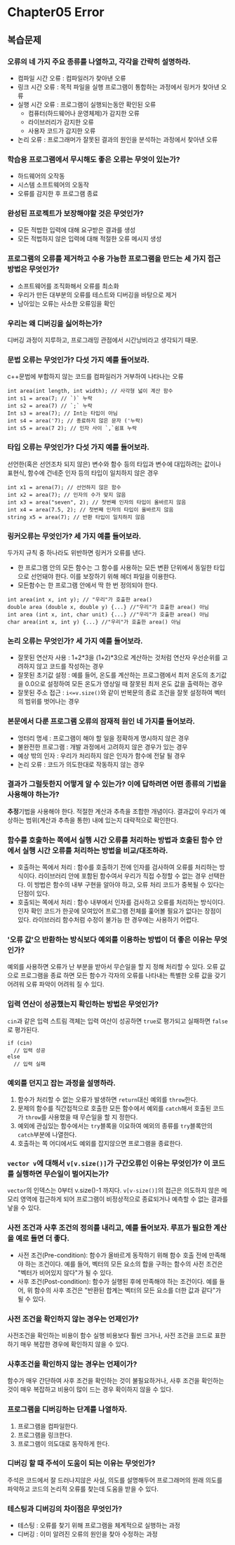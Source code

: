 # Chapter05 Error

## 복습문제

### 오류의 네 가지 주요 종류를 나열하고, 각각을 간략히 설명하라.
- 컴파일 시간 오류 : 컴파일러가 찾아낸 오류
- 링크 시간 오류 : 목적 파일을 실행 프로그램이 통합하는 과정에서 링커가 찾아낸 오류
- 실행 시간 오류 : 프로그램이 실행되는동안 확인된 오류
  - 컴퓨터(하드웨어나 운영체제)가 감지한 오류
  - 라이브러리가 감지한 오류
  - 사용자 코드가 감지한 오류
 - 논리 오류 : 프로그래머가 잘못된 결과의 원인을 분석하는 과정에서 찾아낸 오류
### 학습용 프로그램에서 무시해도 좋은 오류는 무엇이 있는가?
- 하드웨어의 오작동
- 시스템 소프트웨어의 오동작
- 오류를 감지한 후 프로그램 종료
### 완성된 프로젝트가 보장해야할 것은 무엇인가?
- 모든 적법한 입력에 대해 요구받은 결과를 생성
- 모든 적법하지 않은 입력에 대해 적절한 오류 메시지 생성
### 프로그램의 오류를 제거하고 수용 가능한 프로그램을 만드는 세 가지 접근 방법은 무엇인가?
- 소프트웨어를 조직화해서 오류를 최소화
- 우리가 만든 대부분의 오류를 테스트와 디버깅을 바탕으로 제거
- 남아있는 오류는 사소한 오류임을 확인
### 우리는 왜 디버깅을 싫어하는가?
디버깅 과정이 지루하고, 프로그래밍 관점에서 시간낭비라고 생각되기 때문.
### 문법 오류는 무엇인가? 다섯 가지 예를 들어보라.
c++문법에 부합하지 않는 코드를 컴파일러가 거부하여 나타나는 오류
```
int area(int length, int width); // 사각형 넓이 계산 함수
int s1 = area(7; // `)` 누락
int s2 = area(7) // `;` 누락
Int s3 = area(7); // Int는 타입이 아님
int s4 = area('7); // 종료하지 않은 문자 ('누락)
int s5 = area(7 2); // 인자 사이 `,`쉼표 누락
```
### 타입 오류는 무엇인가? 다섯 가지 예를 들어보라.
선언한(혹은 선언조차 되지 않은) 변수와 함수 등의 타입과 변수에 대입하려는 값이나 표현식, 함수에 건네준 인자 등의 타입이 일치하지 않은 경우
```
int x1 = arena(7); // 선언하지 않은 함수
int x2 = area(7); // 인자의 수가 맞지 않음
int x3 = area("seven", 2); // 첫번째 인자의 타입이 올바르지 않음
int x4 = area(7.5, 2); // 첫번째 인자의 타입이 올바르지 않음
string x5 = area(7); // 반환 타입이 일치하지 않음
```
### 링커오류는 무엇인가? 세 가지 예를 들어보라.
두가지 규칙 중 하나라도 위반하면 링커가 오류를 낸다.
- 한 프로그램 안의 모든 함수는 그 함수를 사용하는 모든 변환 단위에서 동일한 타입으로 선언돼야 한다. 이를 보장하기 위해 헤더 파일을 이용한다.
- 모든함수는 한 프로그램 안에서 딱 한 번 정의되야 한다.
```
int area(int x, int y); // "우리"가 호출한 area()
double area (double x, double y) {...} //"우리"가 호출한 area() 아님
int area (int x, int, char unit) {...} //"우리"가 호출한 area() 아님
char area(int x, int y) {...} //"우리"가 호출한 area() 아님
```
### 논리 오류는 무엇인가? 세 가지 예를 들어보라.
- 잘못된 연산자 사용 : 1+2*3을 (1+2)*3으로 계산하는 것처럼 연산자 우선순위를 고려하지 않고 코드를 작성하는 경우
- 잘못된 초기값 설정 : 예를 들어, 온도를 계산하는 프로그램에서 최저 온도의 초기값을 0.0으로 설정하여 모든 온도가 영상일 때 잘못된 최저 온도 값을 출력하는 경우
- 잘못된 주소 접근 : `i<=v.size()`와 같이 반복문의 종료 조건을 잘못 설정하여 벡터의 범위를 벗어나는 경우
### 본문에서 다룬 프로그램 오류의 잠재적 원인 네 가지를 들어보라.
- 엉터리 명세 : 프로그램이 해야 할 일을 정확하게 명시하지 않은 경우
- 불완전한 프로그램 : 개발 과정에서 고려하지 않은 경우가 있는 경우
- 예상 밖의 인자 : 우리가 처리하지 않은 인자가 함수에 전달 될 경우
- 논리 오류 : 코드가 의도한대로 작동하지 않는 경우
### 결과가 그럴듯한지 어떻게 알 수 있는가? 이에 답하려면 어떤 종류의 기법을 사용해야 하는가?
**추정**기법을 사용해야 한다. 적절한 계산과 추측을 조합한 개념이다.
결과값이 우리가 예상하는 범위(계산과 추측을 통한) 내에 있는지 대략적으로 확인한다.
### 함수를 호출하는 쪽에서 실행 시간 오류를 처리하는 방법과 호출된 함수 안에서 실행 시간 오류를 처리하는 방법을 비교/대조하라.
- 호출하는 쪽에서 처리 : 함수를 호출하기 전에 인자를 검사하여 오류를 처리하는 방식이다.
라이브러리 안에 포함된 함수여서 우리가 직접 수정할 수 없는 경우 선택한다.
이 방법은 함수의 내부 구현을 알아야 하고, 오류 처리 코드가 중복될 수 있다는 단점이 있다.
- 호출되는 쪽에서 처리 : 함수 내부에서 인자를 검사하고 오류를 처리하는 방식이다.
인자 확인 코드가 한곳에 모여있어 프로그램 전체를 훑어볼 필요가 없다는 장점이 있다.
라이브러리 함수처럼 수정이 불가능 한 경우에는 사용하기 어렵다.
### '오류 값'으 반환하는 방식보다 예외를 이용하는 방법이 더 좋은 이유는 무엇인가?
예외를 사용하면 오류가 난 부분을 받아서 무슨일을 할 지 정해 처리할 수 있다.
오류 값으로 프로그램을 종료 하면 모든 함수가 각자의 오류를 나타내는 특별한 오류 값을 갖기 어려워 오류 파악이 어려워 질 수 있다.
### 입력 연산이 성공했는지 확인하는 방법은 무엇인가?
`cin`과 같은 입력 스트림 객체는 입력 여산이 성공하면 `true`로 평가되고 실패하면 `false`로 평가된다.
```
if (cin)
  // 입력 성공
else
  // 입력 실패
```
### 예외를 던지고 잡는 과정을 설명하라.
1. 함수가 처리할 수 없는 오류가 발생하면 `return`대신 예외를 `throw`한다.
2. 문제의 함수를 직간접적으로 호출한 모든 함수에서 예외를 `catch`해서 호출된 코드가 `throw`를 사용했을 때 무슨일을 할 지 정한다.
3. 예외에 관심있는 함수에서는 `try`블록을 이요하여 예외의 종류를 `try`블록안의 `catch`부분에 나열한다.
4. 호출하는 쪽 어디에서도 예외를 잡지않으면 프로그램을 종료한다.
### `vector v`에 대해서 `v[v.size()]`가 구간오류인 이유는 무엇인가? 이 코드를 실행하면 무슨일이 벌어지는가?
`vector`의 인덱스는 0부터 v.size()-1 까지다.
`v[v-size()]`의 접근은 의도하지 않은 메모리 영역에 접근하게 되어 프로그램이 비정상적으로 종료되거나 예측할 수 없는 결과를 낳을 수 있다.
### 사전 조건과 사후 조건의 정의를 내리고, 예를 들어보자. 루프가 필요한 계산을 예로 들면 더 좋다.
- 사전 조건(Pre-condition): 함수가 올바르게 동작하기 위해 함수 호출 전에 만족해야 하는 조건이다.
예를 들어, 벡터의 모든 요소의 합을 구하는 함수의 사전 조건은 "벡터가 비어있지 않다"가 될 수 있다.
- 사후 조건(Post-condition): 함수가 실행된 후에 만족해야 하는 조건이다.
예를 들어, 위 함수의 사후 조건은 "반환된 합계는 벡터의 모든 요소를 더한 값과 같다"가 될 수 있다.
### 사전 조건을 확인하지 않는 경우는 언제인가?
사전조건을 확인하는 비용이 함수 실행 비용보다 훨씬 크거나, 사전 조건을 코드로 표한하기 매우 복잡한 경우에 확인하지 않을 수 있다.
### 사후조건을 확인하지 않는 경우는 언제이가?
함수가 매우 간단하여 사후 조건을 확인하는 것이 불필요하거나, 사후 조건을 확인하는 것이 매우 복잡하고 비용이 많이 드는 경우 확이하지 않을 수 있다.
### 프로그램을 디버깅하는 단계를 나열하자.
1. 프로그램을 컴파일한다.
2. 프로그램을 링크한다.
3. 프로그램이 의도대로 동작하게 한다.
### 디버깅 할 때 주석이 도움이 되는 이유는 무엇인가?
주석은 코드에서 잘 드러나지않은 사실, 의도를 설명해두어 프로그래머의 원래 의도를 파악하고 코드의 논리적 오류를 찾는데 도움을 받을 수 있다.
### 테스팅과 디버깅의 차이점은 무엇인가?
- 테스팅 : 오류를 찾기 위해 프로그램을 체계적으로 실행하는 과정
- 디버깅 : 이미 알려진 오류의 원인을 찾아 수정하는 과정
